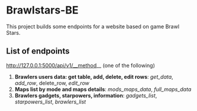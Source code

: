 # Brawlstars-BE

This project builds some endpoints for a website based on game Brawl Stars.

## List of endpoints
http://127.0.0.1:5000/api/v1/__method__ (one of the following)

1. **Brawlers users data: get table, add, delete, edit rows**: *get_data*, *add_row*, delete_row, *edit_row*
2. **Maps list by mode and maps details**: *mods_maps_data*, *full_maps_data*
3. **Brawlers gadgets, starpowers, information**: *gadgets_list*, *starpowers_list*, *brawlers_list*


